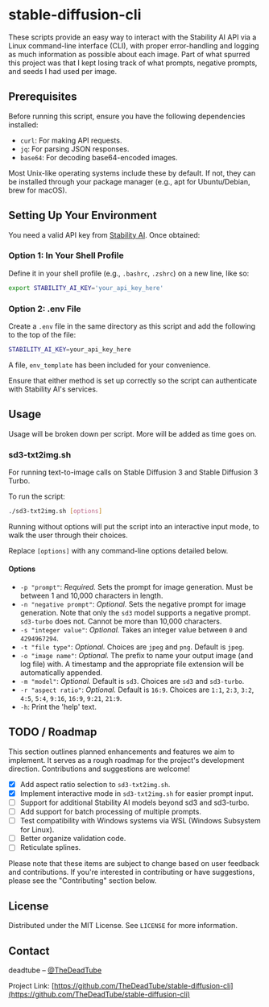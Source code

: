 # stable-diffusion-cli

These scripts provide an easy way to interact with the Stability AI API via a Linux command-line interface (CLI), with proper error-handling and logging as much information as possible about each image. Part of what spurred this project was that I kept losing track of what prompts, negative prompts, and seeds I had used per image.

## Prerequisites

Before running this script, ensure you have the following dependencies installed:

- `curl`: For making API requests.
- `jq`: For parsing JSON responses.
- `base64`: For decoding base64-encoded images.

Most Unix-like operating systems include these by default. If not, they can be installed through your package manager (e.g., apt for Ubuntu/Debian, brew for macOS).

## Setting Up Your Environment

You need a valid API key from [Stability AI](https://platform.stability.ai/docs/getting-started). Once obtained:

### Option 1: In Your Shell Profile

Define it in your shell profile (e.g., `.bashrc`, `.zshrc`) on a new line, like so:

```bash
export STABILITY_AI_KEY='your_api_key_here'
```

### Option 2: .env File

Create a `.env` file in the same directory as this script and add the following to the top of the file:

```bash
STABILITY_AI_KEY=your_api_key_here
```

 A file, `env_template` has been included for your convenience.

Ensure that either method is set up correctly so the script can authenticate with Stability AI's services.

## Usage

Usage will be broken down per script. More will be added as time goes on.

### sd3-txt2img.sh

For running text-to-image calls on Stable Diffusion 3 and Stable Diffusion 3 Turbo.

To run the script:

```bash
./sd3-txt2img.sh [options]
```

Running without options will put the script into an interactive input mode, to walk the user through their choices.

Replace `[options]` with any command-line options detailed below.

#### Options

- `-p "prompt"`: *Required.* Sets the prompt for image generation. Must be between 1 and 10,000 characters in length.
- `-n "negative prompt"`: *Optional.* Sets the negative prompt for image generation. Note that only the `sd3` model supports a negative prompt. `sd3-turbo` does not. Cannot be more than 10,000 characters.
- `-s "integer value"`: *Optional.* Takes an integer value between `0` and `4294967294`.
- `-t "file type"`: *Optional.* Choices are `jpeg` and `png`. Default is `jpeg`.
- `-o "image name"`: *Optional.* The prefix to name your output image (and log file) with. A timestamp and the appropriate file extension will be automatically appended.
- `-m "model"`: *Optional.* Default is `sd3`. Choices are `sd3` and `sd3-turbo`.
- `-r "aspect ratio"`: *Optional.* Default is `16:9`. Choices are `1:1`, `2:3`, `3:2`, `4:5`, `5:4`, `9:16`, `16:9`, `9:21`, `21:9`.
- `-h`: Print the 'help' text.

## TODO / Roadmap

This section outlines planned enhancements and features we aim to implement. It serves as a rough roadmap for the project's development direction. Contributions and suggestions are welcome!

- [X] Add aspect ratio selection to `sd3-txt2img.sh`.
- [X] Implement interactive mode in `sd3-txt2img.sh` for easier prompt input.
- [ ] Support for additional Stability AI models beyond sd3 and sd3-turbo.
- [ ] Add support for batch processing of multiple prompts.
- [ ] Test compatibility with Windows systems via WSL (Windows Subsystem for Linux).
- [ ] Better organize validation code.
- [ ] Reticulate splines.

Please note that these items are subject to change based on user feedback and contributions. If you're interested in contributing or have suggestions, please see the "Contributing" section below.

## License

Distributed under the MIT License. See `LICENSE` for more information.

## Contact

deadtube – [@TheDeadTube](https://twitter.com/TheDeadTube)

Project Link: [https://github.com/TheDeadTube/stable-diffusion-cli](https://github.com/TheDeadTube/stable-diffusion-cli)
